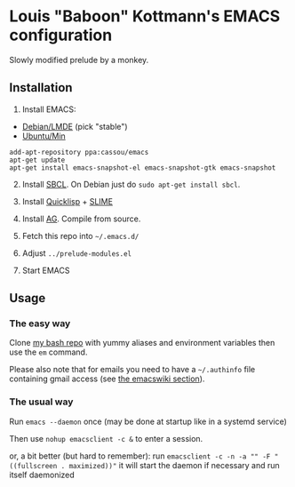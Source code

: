 # Louis "Baboon" Kottmann's EMACS configuration

Slowly modified prelude by a monkey.

## Installation

1) Install EMACS:

* [Debian/LMDE](http://emacs.naquadah.org/) (pick "stable")
* [Ubuntu/Min]( https://launchpad.net/~cassou/+archive/emacs)

```
add-apt-repository ppa:cassou/emacs
apt-get update
apt-get install emacs-snapshot-el emacs-snapshot-gtk emacs-snapshot
```

2) Install [SBCL](http://www.sbcl.org/). On Debian just do `sudo apt-get install sbcl`.

3) Install [Quicklisp](http://www.quicklisp.org) + [SLIME](http://common-lisp.net/project/slime/)

4) Install [AG](https://github.com/ggreer/the_silver_searcher). Compile from source.

5) Fetch this repo into `~/.emacs.d/`

6) Adjust `../prelude-modules.el`

7) Start EMACS

## Usage

### The easy way

Clone [my bash repo](https://github.com/LouisKottmann/baboon-bash) with yummy aliases and environment variables then use the `em` command.

Please also note that for emails you need to have a `~/.authinfo` file containing gmail access (see [the emacswiki section](http://www.emacswiki.org/emacs/GnusGmail#toc1)).

### The usual way

Run `emacs --daemon` once (may be done at startup like in a systemd service)

Then use `nohup emacsclient -c &` to enter a session.

or, a bit better (but hard to remember):
run `emacsclient -c -n -a "" -F "((fullscreen . maximized))"`
it will start the daemon if necessary and run itself daemonized
